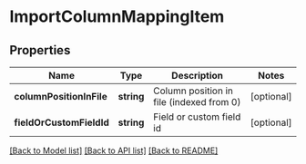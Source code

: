 # ImportColumnMappingItem

## Properties
Name | Type | Description | Notes
------------ | ------------- | ------------- | -------------
**columnPositionInFile** | **string** | Column position in file (indexed from 0) | [optional] 
**fieldOrCustomFieldId** | **string** | Field or custom field id | [optional] 

[[Back to Model list]](../README.md#documentation-for-models) [[Back to API list]](../README.md#documentation-for-api-endpoints) [[Back to README]](../README.md)


